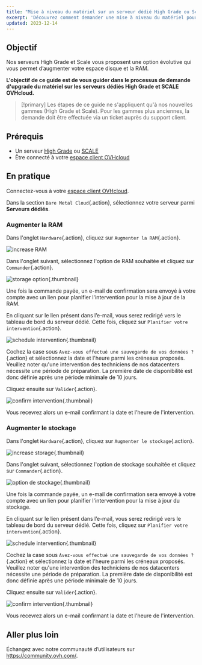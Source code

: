 ```yaml
---
title: "Mise à niveau du matériel sur un serveur dédié High Grade ou Scale"
excerpt: 'Découvrez comment demander une mise à niveau du matériel pour les gammes High Grade et SCALE via votre espace client'
updated: 2023-12-14
---
```


## Objectif

Nos serveurs High Grade et Scale vous proposent une option évolutive qui vous permet d’augmenter votre espace disque et la RAM.

**L'objectif de ce guide est de vous guider dans le processus de demande d'upgrade du matériel sur les serveurs dédiés High Grade et SCALE OVHcloud.**

> [!primary]
> Les étapes de ce guide ne s'appliquent qu'à nos nouvelles gammes (High Grade et Scale). Pour les gammes plus anciennes, la demande doit être effectuée via un ticket auprès du support client.

## Prérequis

- Un serveur [High Grade](https://www.ovhcloud.com/fr/bare-metal/high-grade/) ou [SCALE](https://www.ovhcloud.com/fr/bare-metal/scale/)
- Être connecté à votre [espace client OVHcloud](https://www.ovh.com/auth/?action=gotomanager&from=https://www.ovh.com/fr/&ovhSubsidiary=FR)

## En pratique

Connectez-vous à votre [espace client OVHcloud](https://www.ovh.com/auth/?action=gotomanager&from=https://www.ovh.com/fr/&ovhSubsidiary=FR).

Dans la section `Bare Metal Cloud`{.action}, sélectionnez votre serveur parmi **Serveurs dédiés**. 

### Augmenter la RAM

Dans l'onglet `Hardware`{.action}, cliquez sur `Augmenter la RAM`{.action}.

![increase RAM](images/increaseram.png)

Dans l'onglet suivant, sélectionnez l'option de RAM souhaitée et cliquez sur `Commander`{.action}.

![storage option](images/selectram.png){.thumbnail}

Une fois la commande payée, un e-mail de confirmation sera envoyé à votre compte avec un lien pour planifier l'intervention pour la mise à jour de la RAM.

En cliquant sur le lien présent dans l’e-mail, vous serez redirigé vers le tableau de bord du serveur dédié. Cette fois, cliquez sur `Planifier votre intervention`{.action}.

![schedule intervention](images/ramintervention.png){.thumbnail}

Cochez la case sous `Avez-vous effectué une sauvegarde de vos données ?`{.action} et sélectionnez la date et l'heure parmi les créneaux proposés. Veuillez noter qu'une intervention des techniciens de nos datacenters nécessite une période de préparation. La première date de disponibilité est donc définie après une période minimale de 10 jours.

Cliquez ensuite sur `Valider`{.action}.

![confirm intervention](images/ramconfirm.png){.thumbnail}

Vous recevrez alors un e-mail confirmant la date et l'heure de l'intervention.

### Augmenter le stockage

Dans l'onglet `Hardware`{.action}, cliquez sur `Augmenter le stockage`{.action}.

![increase storage](images/increasestorage.png){.thumbnail}

Dans l'onglet suivant, sélectionnez l'option de stockage souhaitée et cliquez sur `Commander`{.action}.

![option de stockage](images/selectstorage.png){.thumbnail}

Une fois la commande payée, un e-mail de confirmation sera envoyé à votre compte avec un lien pour planifier l'intervention pour la mise à jour du stockage.

En cliquant sur le lien présent dans l’e-mail, vous serez redirigé vers le tableau de bord du serveur dédié. Cette fois, cliquez sur `Planifier votre intervention`{.action}.

![schedule intervention](images/storageintervention.png){.thumbnail}

Cochez la case sous `Avez-vous effectué une sauvegarde de vos données ?`{.action} et sélectionnez la date et l'heure parmi les créneaux proposés. Veuillez noter qu'une intervention des techniciens de nos datacenters nécessite une période de préparation. La première date de disponibilité est donc définie après une période minimale de 10 jours.

Cliquez ensuite sur `Valider`{.action}.

![confirm intervention](images/confirmintervention.png){.thumbnail}

Vous recevrez alors un e-mail confirmant la date et l'heure de l'intervention.

## Aller plus loin

Échangez avec notre communauté d’utilisateurs sur <https://community.ovh.com/>.